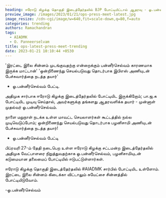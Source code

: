 ```yaml
---
heading: ஈரோடு கிழக்கு தொகுதி இடைத்தேர்தலில் BJP போட்டியிட்டால் ஆதரவு - ஓ.பன்னீர்செல்வம்
preview_image: /images/2023/01/21/ops-press-meet-latest.jpg
image_resize: /cdn-cgi/image/w=640,fit=scale-down,q=80,f=auto
categories: trending
authors: Ramachandran
tags:
  - AIADMK
  - O. Panneerselvam
title: ops-latest-press-meet-trending
date: 2023-01-21 10:10:44 +0530
---
```

'இரட்டை இலை சின்னம் முடங்குவதற்கு என்றைக்கும் பன்னீர்செல்வம் காரணமாக இருக்க மாட்டான்'
'ஒன்றிணைந்து செயல்படுவது தொடர்பாக இபிஎஸ் அணியுடன் பேச்சுவார்த்தை நடத்த தயார்'

* ஓ.பன்னீர்செல்வம் பேட்டி.

அதிமுக சார்பாக ஈரோடு கிழக்கு இடைத்தேர்தலில் போட்டியிட இருக்கிறோம்; பா.ஜ.க போட்டியிட முடிவு செய்தால், அவர்களுக்கு தங்களது ஆதரவளிக்க  தயார்  - முன்னாள் முதல்வர் ஓ.பன்னீர்செல்வம்.

நாளை மறுநாள் நடக்க உள்ள மாவட்ட செயலாளர்கள் கூட்டத்தில் நல்ல முடிவெடுப்போம்; ஒன்றிணைந்து செயல்படுவது தொடர்பாக பழனிசாமி அணியுடன் பேச்சுவார்த்தை நடத்த தயார்!

* ஓ.பன்னீர்செல்வம் பேட்டி

பிப்ரவரி 27-ம் தேதி நடைபெற உள்ள ஈரோடு கிழக்கு சட்டமன்ற இடைத்தேர்தலில் அதிமுக வேட்பாளரை நிறுத்துவதற்காக ஓ.பன்னீர்செல்வம், பழனிசாமியுடன் கடுமையான தலைமைப் போட்டியில் ஈடுபட்டுள்ளார்கள்.

ஈரோடு கிழக்கு தொகுதி இடைத்தேர்தலில் #AIADMK சார்பில் போட்டியிட உள்ளோம்.  இரட்டை இலை சின்னம் கிடைக்கா விட்டாலும் சுயேட்சை சின்னத்தில் போட்டியிடுவோம். 

\-ஓ.பன்னீர்செல்வம்